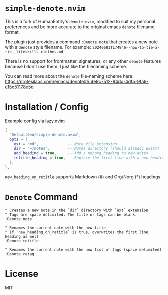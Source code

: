 # `simple-denote.nvim`

This is a fork of HumanEntity's `denote.nvim`, modified to suit my personal preferences and be more accurate to the original emacs `denote` filename format.

The plugin just provides a command `:Denote note` that creates a new note with a `denote` style filename. For example: `20240601T174946--how-to-tie-a-tie__lifeskills_clothes.md`

There is no support for frontmatter, signatures, or any other `denote` features because I don't use them. I just like the filenaming scheme.

You can read more about the `denote` file-naming scheme here:
https://protesilaos.com/emacs/denote#h:4e9c7512-84dc-4dfb-9fa9-e15d51178e5d

# Installation / Config

Example config via [lazy.nvim](https://github.com/folke/lazy.nvim)

```lua
{
  "DefaultGen/simple-denote.nvim",
  opts = {
    ext = "md",             -- Note file extension
    dir = "~/notes",        -- Notes directory (should already exist)
    add_heading = true,     -- Add a md/org heading to new notes
    retitle_heading = true, -- Replace the first line with a new heading when retitling
  },
},
```

`new_heading_on_retitle` supports Markdown (#) and Org/Norg (*) headings.

# `Denote` Command

```vim
" Creates a new note in the `dir` directory with `ext` extension
" Tags are space delimited. The title or tags can be blank.
:Denote note
```

```vim
" Renames the current note with the new title
" If `new_heading_on_retitle` is true, overwrites the first line heading as well
:Denote retitle
```

```vim
" Renames the current note with the new list of tags (space delimited)
:Denote retag
```

# License

MIT
